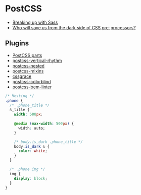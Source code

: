 # PostCSS

* [Breaking up with Sass](http://benfrain.com/breaking-up-with-sass-postcss/)
* [Who will save us from the dark side of CSS pre-processors?](http://alistapart.com/column/what-will-save-us-from-the-dark-side-of-pre-processors)

## Plugins

* [PostCSS.parts](http://postcss.parts/)
* [postcss-vertical-rhythm](https://github.com/markgoodyear/postcss-vertical-rhythm)
* [postcss-nested](https://github.com/postcss/postcss-nested)
* [postcss-mixins](https://github.com/postcss/postcss-mixins)
* [cssgrace](https://github.com/cssdream/cssgrace)
* [postcss-colorblind](https://github.com/btholt/postcss-colorblind)
* [postcss-bem-linter](https://github.com/postcss/postcss-bem-linter)

```css
/* Nesting */
.phone {
  /* .phone_title */
  &_title {
    width: 500px;
    
    @media (max-width: 500px) {
      width: auto;
    }

    /* body.is_dark .phone_title */
    body.is_dark & {
      color: white;
    }
  }

  /* .phone img */
  img {
    display: block;
  }
}
```
